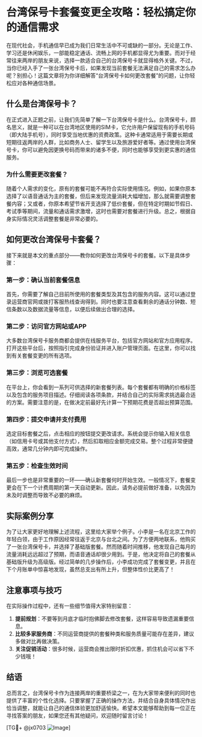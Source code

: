 # 台湾保号卡套餐变更全攻略：轻松搞定你的通信需求

在现代社会，手机通信早已成为我们日常生活中不可或缺的一部分。无论是工作、学习还是休闲娱乐，一部能稳定通话、流畅上网的手机都显得尤为重要。而对于经常往来两岸的朋友来说，选择一款适合自己的台湾保号卡就显得格外关键。不过，当你已经入手了一张台湾保号卡后，如果发现当前套餐无法满足自己的需求怎么办呢？别担心！这篇文章将为你详细解答“台湾保号卡如何更改套餐”的问题，让你轻松应对各种通信场景。

## 什么是台湾保号卡？

在正式进入正题之前，让我们先简单了解一下台湾保号卡是什么。台湾保号卡，顾名思义，就是一种可以在台湾地区使用的SIM卡，它允许用户保留现有的手机号码（即大陆手机号），同时享受当地优惠的资费政策。这种卡通常适用于需要长期或短期往返两岸的人群，比如商务人士、留学生以及旅游爱好者等。通过使用台湾保号卡，你可以避免因更换号码而带来的诸多不便，同时也能够享受到更实惠的通信服务。

### 为什么需要更改套餐？

随着个人需求的变化，原有的套餐可能不再符合实际使用情况。例如，如果你原本选择了以语音通话为主的套餐，但后来发现流量消耗大幅增加，那么就需要调整套餐内容；又或者，你原本希望节省开支选择了低价套餐，但在特定时期如节假日、考试季等期间，流量和通话需求激增，这时也需要对套餐进行升级。总之，根据自身实际情况灵活调整套餐是非常必要的。

## 如何更改台湾保号卡套餐？

接下来就是本文的重点部分——教你如何更改台湾保号卡的套餐。以下是具体步骤：

### 第一步：确认当前套餐信息
首先，你需要了解自己目前所使用的套餐类型及其包含的服务内容。这可以通过登录运营商官网或拨打客服热线查询得到。同时也要注意查看剩余的通话分钟数、短信条数以及数据流量等信息，以便后续做出合理的选择。

### 第二步：访问官方网站或APP
大多数台湾保号卡服务商都会提供在线服务平台，包括官方网站和官方应用程序。打开这些平台后，按照指引完成身份验证并进入账户管理页面。在这里，你可以找到有关套餐变更的所有选项。

### 第三步：浏览可选套餐
在平台上，你会看到一系列可供选择的新套餐列表。每个套餐都有明确的价格标签以及包含的服务项目描述。仔细阅读各项条款，并结合自己的实际需求挑选最合适的方案。需要注意的是，在做决定前最好先计算一下预期花费是否超出预算范围。

### 第四步：提交申请并支付费用
选定目标套餐之后，点击相应的按钮提交更改请求。系统会提示你输入相关信息（如信用卡号或其他支付方式），然后扣取相应金额完成交易。整个过程非常便捷高效，通常几分钟内即可完成操作。

### 第五步：检查生效时间
最后一步也是非常重要的一环——确认新套餐何时开始生效。一般情况下，套餐变更会在下一个计费周期的第一天自动更新。因此，请务必提前做好准备，以免因为未及时调整而导致不必要的麻烦。

## 实际案例分享

为了让大家更好地理解上述流程，这里给大家举个例子。小李是一名在北京工作的年轻白领，由于工作原因经常往返于北京与台北之间。为了方便两地联系，他购买了一张台湾保号卡，并选择了基础版套餐。然而随着时间推移，他发现自己每月的流量消耗远远超过了预期，而语音通话却很少用到。于是，他决定将自己的套餐从基础版升级为高级版。经过简单的几步操作后，小李成功完成了套餐变更，并且在下个月账单中惊喜地发现，虽然总支出有所上升，但整体性价比更高了！

## 注意事项与技巧

在实际操作过程中，还有一些细节值得大家特别留意：

1. **提前规划**：不要等到月底才临时抱佛脚去修改套餐，这样容易导致遗漏重要信息。
2. **比较多家服务商**：不同运营商提供的套餐种类和服务质量可能存在差异，建议多做对比再做决策。
3. **关注促销活动**：很多时候，运营商会推出限时折扣优惠，抓住机会可以省下不少钱哦！

## 结语

总而言之，台湾保号卡作为连接两岸的重要桥梁之一，在为大家带来便利的同时也提供了丰富的个性化选择。只要掌握了正确的操作方法，并结合自身具体情况作出恰当调整，就能让自己的通信体验更加舒适愉快。希望本文能够帮助到每一位正在寻找答案的朋友，如果您还有其他疑问，欢迎随时留言讨论！

[TG💪+ @jx0703 ![Image](https://github.com/user-attachments/assets/dbca1d08-cadb-493c-b0ec-ad6f7a83f270)]